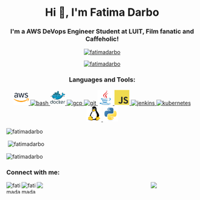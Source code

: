 
<h1 align="center">Hi 👋, I'm Fatima Darbo </h1>
<h3 align="center">I'm a AWS DeVops Engineer Student at LUIT, Film fanatic and Caffeholic!</h3>

<p align="center"> <a href="https://github.com/ryo-ma/github-profile-trophy"><img src="https://github-profile-trophy.vercel.app/?username=fatimadarbo" alt="fatimadarbo" /></a> </p>

<p align="center"> <a href="https://twitter.com/fatimadarbo" target="blank"><img src="https://img.shields.io/twitter/follow/fatimadarbo?logo=twitter&style=for-the-badge" alt="fatimadarbo" /></a> </p>

<h3 align="center">Languages and Tools:</h3>
<p align="center"> <a href="https://aws.amazon.com" target="_blank" rel="noreferrer"> <img src="https://raw.githubusercontent.com/devicons/devicon/master/icons/amazonwebservices/amazonwebservices-original-wordmark.svg" alt="aws" width="40" height="40"/> </a> <a href="https://www.gnu.org/software/bash/" target="_blank" rel="noreferrer"> <img src="https://www.vectorlogo.zone/logos/gnu_bash/gnu_bash-icon.svg" alt="bash" width="40" height="40"/> </a> <a href="https://www.docker.com/" target="_blank" rel="noreferrer"> <img src="https://raw.githubusercontent.com/devicons/devicon/master/icons/docker/docker-original-wordmark.svg" alt="docker" width="40" height="40"/> </a> <a href="https://cloud.google.com" target="_blank" rel="noreferrer"> <img src="https://www.vectorlogo.zone/logos/google_cloud/google_cloud-icon.svg" alt="gcp" width="40" height="40"/> </a> <a href="https://git-scm.com/" target="_blank" rel="noreferrer"> <img src="https://www.vectorlogo.zone/logos/git-scm/git-scm-icon.svg" alt="git" width="40" height="40"/> </a> <a href="https://www.java.com" target="_blank" rel="noreferrer"> <img src="https://raw.githubusercontent.com/devicons/devicon/master/icons/java/java-original.svg" alt="java" width="40" height="40"/> </a> <a href="https://developer.mozilla.org/en-US/docs/Web/JavaScript" target="_blank" rel="noreferrer"> <img src="https://raw.githubusercontent.com/devicons/devicon/master/icons/javascript/javascript-original.svg" alt="javascript" width="40" height="40"/> </a> <a href="https://www.jenkins.io" target="_blank" rel="noreferrer"> <img src="https://www.vectorlogo.zone/logos/jenkins/jenkins-icon.svg" alt="jenkins" width="40" height="40"/> </a> <a href="https://kubernetes.io" target="_blank" rel="noreferrer"> <img src="https://www.vectorlogo.zone/logos/kubernetes/kubernetes-icon.svg" alt="kubernetes" width="40" height="40"/> </a> <a href="https://www.linux.org/" target="_blank" rel="noreferrer"> <img src="https://raw.githubusercontent.com/devicons/devicon/master/icons/linux/linux-original.svg" alt="linux" width="40" height="40"/> </a> <a href="https://www.python.org" target="_blank" rel="noreferrer"> <img src="https://raw.githubusercontent.com/devicons/devicon/master/icons/python/python-original.svg" alt="python" width="40" height="40"/> </a> </p>

<p><img align="center" src="https://github-readme-streak-stats.herokuapp.com/?user=fatimadarbo&" alt="fatimadarbo" /></p>


<p>&nbsp;<img align="center" src="https://github-readme-stats.vercel.app/api?username=fatimadarbo&show_icons=true&locale=en" alt="fatimadarbo" /></p>

<p><img align="center" src="https://github-readme-stats.vercel.app/api/top-langs?username=fatimadarbo&show_icons=true&locale=en&layout=compact" alt="fatimadarbo" /></p>

<h3 align="left">Connect with me:</h3>
<p align="left">
<a href="https://twitter.com/fatimadarbo" target="blank"><img align="left" src="https://raw.githubusercontent.com/rahuldkjain/github-profile-readme-generator/master/src/images/icons/Social/twitter.svg" alt="fatimadarbo" height="30" width="40" /></a>
<a href="https://linkedin.com/in/fatimadarbo" target="blank"><img align="left" src="https://raw.githubusercontent.com/fatimadarbo/github-profile-readme-generator/master/src/images/icons/Social/linked-in-alt.svg" alt="fatimadarbo" height="30" width="40" /></a>
</p>

<img  align="left" width="300px:" src="https://user-images.githubusercontent.com/41940176/147340937-89bd90d7-5096-40fe-943b-7bdc8551930a.gif">

</details>

[twitter]: https://twitter.com/fatima_darbo
[linkedin]: https://www.linkedin.com/in/fatimadarbo/


![](https://komarev.com/ghpvc/?username=fatimadarbo&color=green&align=left)



